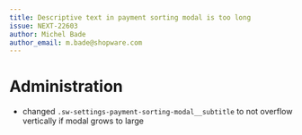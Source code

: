 ```yaml
---
title: Descriptive text in payment sorting modal is too long
issue: NEXT-22603
author: Michel Bade
author_email: m.bade@shopware.com
---
```

# Administration
* changed `.sw-settings-payment-sorting-modal__subtitle` to not overflow vertically if modal grows to large

